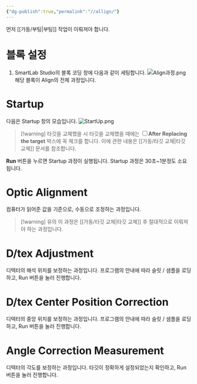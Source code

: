 ```yaml
---
{"dg-publish":true,"permalink":"//allign/"}
---
```


먼저 [[가동/부팅\|부팅]] 작업이 이뤄져야 합니다.
# 블록 설정

1. SmartLab Studio의 블록 코딩 창에 다음과 같이 세팅합니다.
![Align과정.png](/img/user/Align%EA%B3%BC%EC%A0%95.png)
해당 블록이 Align의 전체 과정입니다.

# Startup
다음은 Startup 창의 모습입니다.
![StartUp.png](/img/user/StartUp.png)
>[!warning] 타깃을 교체했을 시
>타깃을 교체했을 때에는 <input type="checkbox">**After Replacing the target** 박스에 꼭 체크를 합니다. 이에 관한 내용은 [[가동/타깃 교체\|타깃 교체]] 문서를 참조합니다.

**Run** 버튼을 누르면 Startup 과정이 실행됩니다. Startup 과정은 30초~1분정도 소요됩니다.


# Optic Alignment
컴퓨터가 읽어준 값을 기준으로, 수동으로 조정하는 과정입니다. 
>[!warning] 유의
>이 과정은 [[가동/타깃 교체\|타깃 교체]] 후 절대적으로 이뤄져야 하는 과정입니다.


# D/tex Adjustment
디텍터의 해석 위치를 보정하는 과정입니다.
프로그램의 안내에 따라 슬릿 / 샘플을 로딩하고, Run 버튼을 눌러 진행합니다.

# D/tex Center Position Correction
디텍터의 중앙 위치를 보정하는 과정입니다.
프로그램의 안내에 따라 슬릿 / 샘플을 로딩하고, Run 버튼을 눌러 진행합니다.

# Angle Correction Measurement
디텍터의 각도를 보정하는 과정입니다. 
타깃이 정확하게 설정되었는지 확인하고,  Run 버튼을 눌러 진행합니다.